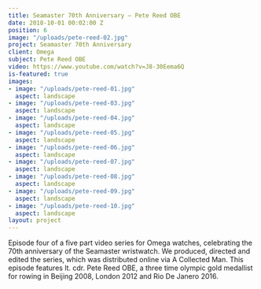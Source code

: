 ```yaml
---
title: Seamaster 70th Anniversary — Pete Reed OBE
date: 2018-10-01 00:02:00 Z
position: 6
image: "/uploads/pete-reed-02.jpg"
project: Seamaster 70th Anniversary
client: Omega
subject: Pete Reed OBE
video: https://www.youtube.com/watch?v=J8-30Eema6Q
is-featured: true
images:
- image: "/uploads/pete-reed-01.jpg"
  aspect: landscape
- image: "/uploads/pete-reed-03.jpg"
  aspect: landscape
- image: "/uploads/pete-reed-04.jpg"
  aspect: landscape
- image: "/uploads/pete-reed-05.jpg"
  aspect: landscape
- image: "/uploads/pete-reed-06.jpg"
  aspect: landscape
- image: "/uploads/pete-reed-07.jpg"
  aspect: landscape
- image: "/uploads/pete-reed-08.jpg"
  aspect: landscape
- image: "/uploads/pete-reed-09.jpg"
  aspect: landscape
- image: "/uploads/pete-reed-10.jpg"
  aspect: landscape
layout: project
---
```


Episode four of a five part video series for Omega watches, celebrating the 70th anniversary of the Seamaster wristwatch. We produced, directed and edited the series, which was distributed online via A Collected Man. This episode features lt. cdr. Pete Reed OBE, a three time olympic gold medallist for rowing in Beijing 2008, London 2012 and Rio De Janero 2016. 
